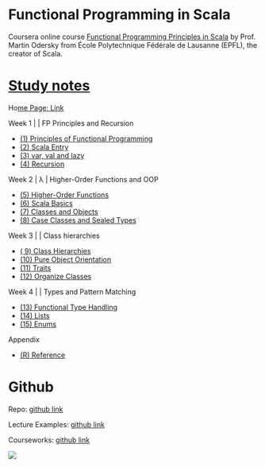 
# Functional Programming in Scala

Coursera online course  [Functional Programming Principles in Scala](https://www.coursera.org/learn/scala-functional-programming/home/)  by Prof. Martin Odersky from École Polytechnique Fédérale de Lausanne (EPFL), the creator of Scala.

# [Study notes](https://purrgramming.life/cs/programming/fp/)

Ho[me Page: Link](https://purrgramming.life/cs/programming/fp/)

Week 1 |  | FP Principles and Recursion

-   [(1) Principles of Functional Programming](https://purrgramming.life/cs/programming/fp/w1/principles/)
-   [(2) Scala Entry](https://purrgramming.life/cs/programming/fp/w1/scala/)
-   [(3) var, val and lazy](https://purrgramming.life/cs/programming/fp/w1/var-val-and-lazy/)
-   [(4) Recursion](https://purrgramming.life/cs/programming/fp/w1/recursion/)

Week 2 | λ | Higher-Order Functions and OOP

-   [(5) Higher-Order Functions](https://purrgramming.life/cs/programming/fp/w2/higher-order-functions/)
-   [(6) Scala Basics](https://purrgramming.life/cs/programming/fp/w2/scala-2/)
-   [(7) Classes and Objects](https://purrgramming.life/cs/programming/fp/w2/oop/)
-   [(8) Case Classes and Sealed Types](https://purrgramming.life/cs/programming/fp/w2/case-classes-and-sealed-types/)

Week 3 |  | Class hierarchies

-   [( 9) Class Hierarchies](https://purrgramming.life/cs/programming/fp/w3/hierarchies/)
-   [(10) Pure Object Orientation](https://purrgramming.life/cs/programming/fp/w3/object-orientation/)
-   [(11) Traits](https://purrgramming.life/cs/programming/fp/w3/trait/)
-   [(12) Organize Classes](https://purrgramming.life/cs/programming/fp/w3/12-organize-classes/)

Week 4 |  | Types and Pattern Matching

-   [(13) Functional Type Handling](https://purrgramming.life/cs/programming/fp/w4/type/)
-   [(14) Lists](https://purrgramming.life/cs/programming/fp/w4/list/)
-   [(15) Enums](https://purrgramming.life/cs/programming/fp/w4/enums/)

Appendix

-   [(R) Reference](https://purrgramming.life/cs/programming/fp/reference-fp)

# **Github**

Repo:  [github link](https://github.com/Victoria-Pinzhen-Liao/Functional-Programming/)

Lecture Examples:  [github link](https://github.com/Victoria-Pinzhen-Liao/Functional-Programming/tree/master/LectureExamples/src/main/scala)

Courseworks:  [github link](https://github.com/Victoria-Pinzhen-Liao/Functional-Programming/tree/master/Coursework)

![](https://purrgramming.life/wp-content/uploads/2022/03/WeChat-Screenshot_20220226230653-edited.png)
